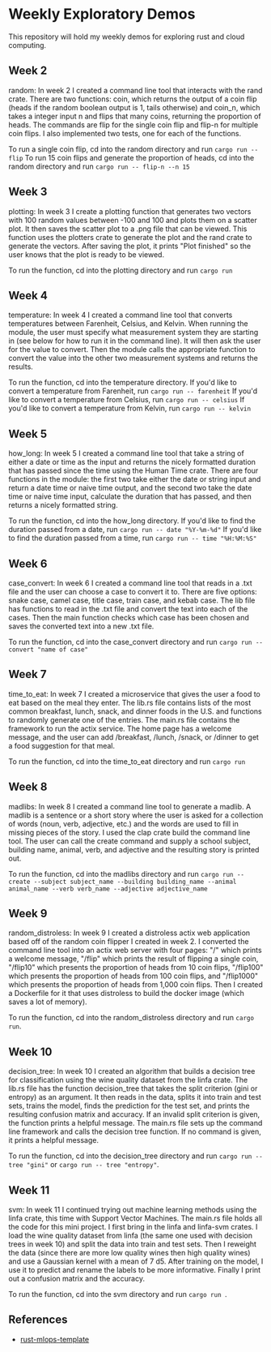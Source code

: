 # Weekly Exploratory Demos
This repository will hold my weekly demos for exploring rust and cloud computing.

## Week 2
random: In week 2 I created a command line tool that interacts with the rand crate. There are two functions: coin, which returns the output of a coin flip (heads if the random boolean output is 1, tails otherwise) and coin_n, which takes a integer input n and flips that many coins, returning the proportion of heads. The commands are flip for the single coin flip and flip-n for multiple coin flips. I also implemented two tests, one for each of the functions.

To run a single coin flip, cd into the random directory and run `cargo run -- flip`
To run 15 coin flips and generate the proportion of heads, cd into the random directory and run `cargo run -- flip-n --n 15`

## Week 3
plotting: In week 3 I create a plotting function that generates two vectors with 100 random values between -100 and 100 and plots them on a scatter plot. It then saves the scatter plot to a .png file that can be viewed. This function uses the plotters crate to generate the plot and the rand crate to generate the vectors. After saving the plot, it prints "Plot finished" so the user knows that the plot is ready to be viewed.

To run the function, cd into the plotting directory and run `cargo run`

## Week 4
temperature: In week 4 I created a command line tool that converts temperatures between Farenheit, Celsius, and Kelvin. When running the module, the user must specify what measurement system they are starting in (see below for how to run it in the command line). It will then ask the user for the value to convert. Then the module calls the appropriate function to convert the value into the other two measurement systems and returns the results. 

To run the function, cd into the temperature directory. 
If you'd like to convert a temperature from Farenheit, run `cargo run -- farenheit`
If you'd like to convert a temperature from Celsius, run `cargo run -- celsius`
If you'd like to convert a temperature from Kelvin, run `cargo run -- kelvin`

## Week 5
how_long: In week 5 I created a command line tool that take a string of either a date or time as the input and returns the nicely formatted duration that has passed since the time using the Human Time crate. There are four functions in the module: the first two take either the date or string input and return a date time or naive time output, and the second two take the date time or naive time input, calculate the duration that has passed, and then returns a nicely formatted string. 

To run the function, cd into the how_long directory. 
If you'd like to find the duration passed from a date, run `cargo run -- date "%Y-%m-%d"`
If you'd like to find the duration passed from a time, run `cargo run -- time "%H:%M:%S"`

## Week 6
case_convert: In week 6 I created a command line tool that reads in a .txt file and the user can choose a case to convert it to. There are five options: snake case, camel case, title case, train case, and kebab case. The lib file has functions to read in the .txt file and convert the text into each of the cases. Then the main function checks which case has been chosen and saves the converted text into a new .txt file.

To run the function, cd into the case_convert directory and run `cargo run -- convert "name of case"`

## Week 7
time_to_eat: In week 7 I created a microservice that gives the user a food to eat based on the meal they enter. The lib.rs file contains lists of the most common breakfast, lunch, snack, and dinner foods in the U.S. and functions to randomly generate one of the entries. The main.rs file contains the framework to run the actix service. The home page has a welcome message, and the user can add /breakfast, /lunch, /snack, or /dinner to get a food suggestion for that meal. 

To run the function, cd into the time_to_eat directory and run `cargo run`

## Week 8
madlibs: In week 8 I created a command line tool to generate a madlib. A madlib is a sentence or a short story where the user is asked for a collection of words (noun, verb, adjective, etc.) and the words are used to fill in missing pieces of the story. I used the clap crate build the command line tool. The user can call the create command and supply a school subject, building name, animal, verb, and adjective and the resulting story is printed out. 
    
To run the function, cd into the madlibs directory and run `cargo run -- create --subject subject_name --building building_name --animal animal_name --verb verb_name --adjective adjective_name`

## Week 9
random_distroless: In week 9 I created a distroless actix web application based off of the random coin flipper I created in week 2. I converted the command line tool into an actix web server with four pages: "/" which prints a welcome message, "/flip" which prints the result of flipping a single coin, "/flip10" which presents the proportion of heads from 10 coin flips, "/flip100" which presents the proportion of heads from 100 coin flips, and "/flip1000" which presents the proportion of heads from 1,000 coin flips. Then I created a Dockerfile for it that uses distroless to build the docker image (which saves a lot of memory). 
   
To run the function, cd into the random_distroless directory and run `cargo run`.

## Week 10
decision_tree: In week 10 I created an algorithm that builds a decision tree for classification using the wine quality dataset from the linfa crate. The lib.rs file has the function decision_tree that takes the split criterion (gini or entropy) as an argument. It then reads in the data, splits it into train and test sets, trains the model, finds the prediction for the test set, and prints the resulting confusion matrix and accuracy. If an invalid split criterion is given, the function prints a helpful message. The main.rs file sets up the command line framework and calls the decision tree function. If no command is given, it prints a helpful message.
    
To run the function, cd into the decision_tree directory and run `cargo run -- tree "gini"` or `cargo run -- tree "entropy"`.

## Week 11
svm: In week 11 I continued trying out machine learning methods using the linfa crate, this time with Support Vector Machines. The main.rs file holds all the code for this mini project. I first bring in the linfa and linfa-svm crates. I load the wine quality dataset from linfa (the same one used with decision trees in week 10) and split the data into train and test sets. Then I reweight the data (since there are more low quality wines then high quality wines) and use a Gaussian kernel with a mean of 7 d5. After training on the model, I use it to predict and rename the labels to be more informative. Finally I print out a confusion matrix and the accuracy.
    
To run the function, cd into the svm directory and run `cargo run `.

## References

* [rust-mlops-template](https://github.com/nogibjj/rust-mlops-template)



